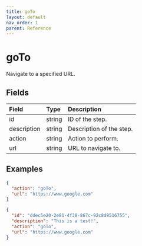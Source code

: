 ```yaml
---
title: goTo
layout: default
nav_order: 1
parent: Reference
---
```


# goTo

Navigate to a specified URL.

## Fields

Field | Type | Description
:-- | :-- | :--
id | string | ID of the step.
description | string | Description of the step.
action | string | Action to perform.
url | string | URL to navigate to.

## Examples

```json
{
  "action": "goTo",
  "url": "https://www.google.com"
}
```

```json
{
  "id": "ddec5e20-2e81-4f38-867c-92c8d9516755",
  "description": "This is a test!",
  "action": "goTo",
  "url": "https://www.google.com"
}
```
